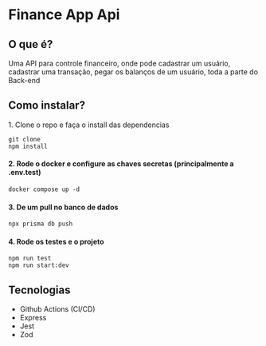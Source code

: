 # Finance App Api

## O que é?

<p>Uma API para controle financeiro, onde pode cadastrar um usuário, cadastrar uma transação, pegar os balanços de um  usuário, toda a parte do Back-end</p>

## Como instalar?

<p>1. Clone o repo e faça o install das dependencias</p>

```
git clone
npm install
```

<h4>2. Rode o docker e configure as chaves secretas (principalmente a .env.test)</h4>

```
docker compose up -d
```

<h4>3. De um pull no banco de dados</h4>

```
npx prisma db push
```

<h4>4. Rode os testes e o projeto</h4>

```
npm run test
npm run start:dev
```

## Tecnologias

-   Github Actions (CI/CD)
-   Express
-   Jest
-   Zod
